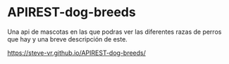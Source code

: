 # APIREST-dog-breeds
Una api de mascotas en las que podras ver las diferentes razas de perros que hay y una breve descripción de este.

https://steve-vr.github.io/APIREST-dog-breeds/

